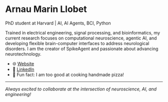 # Arnau Marin Llobet

PhD student at Harvard | AI, AI Agents, BCI, Python

Trained in electrical engineering, signal processing, and bioinformatics, my current research focuses on computational neuroscience, agentic AI, and developing flexible brain-computer interfaces to address neurological disorders. I am the creator of SpikeAgent and passionate about advancing neurotechnology.

- 🌐 [Website](https://arnaumarin.github.io/)
- 💼 [LinkedIn](https://www.linkedin.com/in/arnau-marin-llobet/)
- 🍕 Fun fact: I am too good at cooking handmade pizza!

---

*Always excited to collaborate at the intersection of neuroscience, AI, and engineering!*
